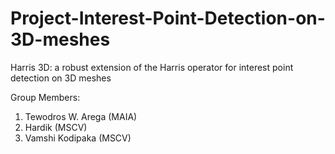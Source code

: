 # Project-Interest-Point-Detection-on-3D-meshes
Harris 3D: a robust extension of the Harris operator for interest point detection on 3D meshes

Group Members:
 1. Tewodros W. Arega (MAIA)
 2. Hardik (MSCV)
 3. Vamshi Kodipaka (MSCV)
